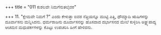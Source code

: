 +++
title = "011 ಕುಶಲವೇ ನಿಮಗೆನುತಲೈವರ"

+++
11. "ಕ್ಷೇಮವೇ ನಿಮಗೆ ?" ಎಂದು ಕೇಳುತ್ತಾ ಐವರ ನೆತ್ತಿಯನ್ನೂ ಮುಟ್ಟಿ ಎತ್ತಿ, ಧೌಮ್ಯಾದಿ ಋಷಿಗಳನ್ನು ದೂರ್ವಾಸನು ಮನ್ನಿಸಿದನು. ಧರ್ಮರಾಜನು ದೂರ್ವಾಸನನ್ನು ಹೊಸದಾದ ದರ್ಭಾಸನದ ಮೇಲೆ ಕುಳ್ಳಿರಿಸಿ ಅಘ್ರ್ಯಪಾದ್ಯ ಆಚಮನ ಮಧುಪರ್ಕಗಳನ್ನು ಕೊಟ್ಟು ಉಪಚರಿಸಿ ಹೀಗೆ ಹೇಳಿದನು.